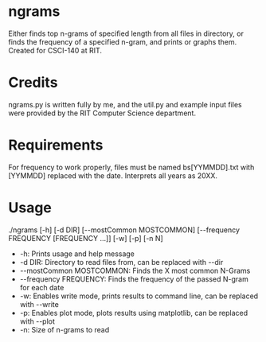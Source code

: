 # ngrams
Either finds top n-grams of specified length from all files in directory, or finds the frequency of a specified n-gram, and prints or graphs them. Created for CSCI-140 at RIT.

# Credits
ngrams.py is written fully by me, and the util.py and example input files were provided by the RIT Computer Science department.

# Requirements
For frequency to work properly, files must be named bs[YYMMDD].txt with [YYMMDD] replaced with the date. Interprets all years as 20XX.

# Usage
./ngrams [-h] [-d DIR] [--mostCommon MOSTCOMMON] [--frequency FREQUENCY [FREQUENCY ...]] [-w] [-p] [-n N]
* -h: Prints usage and help message
* -d DIR: Directory to read files from, can be replaced with --dir
* --mostCommon MOSTCOMMON: Finds the X most common N-Grams
* --frequency FREQUENCY: Finds the frequency of the passed N-gram for each date
* -w: Enables write mode, prints results to command line, can be replaced with --write
* -p: Enables plot mode, plots results using matplotlib, can be replaced with --plot
* -n: Size of n-grams to read
